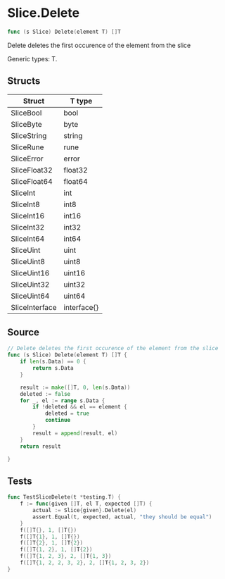 # Slice.Delete

```go
func (s Slice) Delete(element T) []T
```

Delete deletes the first occurence of the element from the slice

Generic types: T.

## Structs

| Struct | T type |
| ------ | ------ |
| SliceBool | bool |
| SliceByte | byte |
| SliceString | string |
| SliceRune | rune |
| SliceError | error |
| SliceFloat32 | float32 |
| SliceFloat64 | float64 |
| SliceInt | int |
| SliceInt8 | int8 |
| SliceInt16 | int16 |
| SliceInt32 | int32 |
| SliceInt64 | int64 |
| SliceUint | uint |
| SliceUint8 | uint8 |
| SliceUint16 | uint16 |
| SliceUint32 | uint32 |
| SliceUint64 | uint64 |
| SliceInterface | interface{} |

## Source

```go
// Delete deletes the first occurence of the element from the slice
func (s Slice) Delete(element T) []T {
	if len(s.Data) == 0 {
		return s.Data
	}

	result := make([]T, 0, len(s.Data))
	deleted := false
	for _, el := range s.Data {
		if !deleted && el == element {
			deleted = true
			continue
		}
		result = append(result, el)
	}
	return result

}
```

## Tests

```go
func TestSliceDelete(t *testing.T) {
	f := func(given []T, el T, expected []T) {
		actual := Slice{given}.Delete(el)
		assert.Equal(t, expected, actual, "they should be equal")
	}
	f([]T{}, 1, []T{})
	f([]T{1}, 1, []T{})
	f([]T{2}, 1, []T{2})
	f([]T{1, 2}, 1, []T{2})
	f([]T{1, 2, 3}, 2, []T{1, 3})
	f([]T{1, 2, 2, 3, 2}, 2, []T{1, 2, 3, 2})
}
```